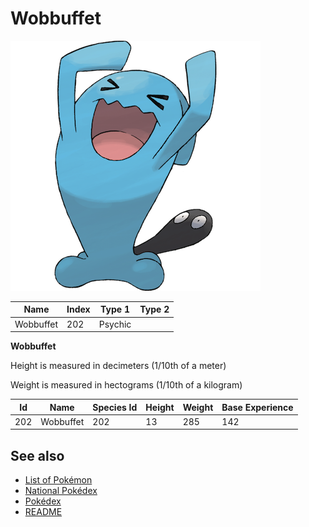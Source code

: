# Wobbuffet


![Wobbuffet](images/202.png)

| **Name** | **Index** | **Type 1** | **Type 2** |
|----|----|----|----|
| Wobbuffet | 202 | Psychic  |  |

**Wobbuffet** 


Height is measured in decimeters (1/10th of a meter)

Weight is measured in hectograms (1/10th of a kilogram)

| **Id** | **Name** | **Species Id** | **Height** | **Weight** | **Base Experience** |
|--------|----------|----------------|------------|------------|---------------------|
| 202 | Wobbuffet | 202 | 13 | 285 | 142 |


## See also

- [List of Pokémon](../pokemon.md)
- [National Pokédex](../national_pokedex.md)
- [Pokédex](../pokedex.md)
- [README](../README.md)
